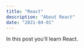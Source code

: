 ```yaml
---
title: "React"
description: "About React"
date: "2021-04-01"
---
```


In this post you'll learn React.


